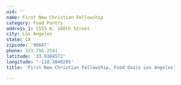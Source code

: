 ```yaml
---
uid: ''
name: First New Christian Fellowship
category: Food Pantry
address_1: 1555 W. 108th Street
city: Los Angeles
state: CA
zipcode: '90047'
phone: 323.756.2541
latitude: '33.9384572'
longitude: '-118.3040285'
title: 'First New Christian Fellowship, Food Oasis Los Angeles'

---
```


